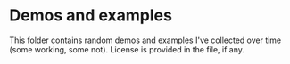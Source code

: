 # Demos and examples
This folder contains random demos and examples I've collected over time (some working, some not).
License is provided in the file, if any.